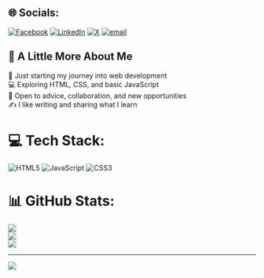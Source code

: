 
## 🌐 Socials:
[![Facebook](https://img.shields.io/badge/Facebook-%231877F2.svg?logo=Facebook&logoColor=white)](https://facebook.com/its_umer.kun) [![LinkedIn](https://img.shields.io/badge/LinkedIn-%230077B5.svg?logo=linkedin&logoColor=white)](https://linkedin.com/in/https://www.linkedin.com/in/umer-rashid-3752b2366/) [![X](https://img.shields.io/badge/X-black.svg?logo=X&logoColor=white)](https://x.com/UmerRashid1985) [![email](https://img.shields.io/badge/Email-D14836?logo=gmail&logoColor=white)](mailto:hk1umer1985@gmail.com) 

## 🤔 A Little More About Me

🌱 Just starting my journey into web development  
💻 Exploring HTML, CSS, and basic JavaScript  
💬 Open to advice, collaboration, and new opportunities  
✍️ I like writing and sharing what I learn  

# 💻 Tech Stack:
![HTML5](https://img.shields.io/badge/html5-%23E34F26.svg?style=for-the-badge&logo=html5&logoColor=white) ![JavaScript](https://img.shields.io/badge/javascript-%23323330.svg?style=for-the-badge&logo=javascript&logoColor=%23F7DF1E) ![CSS3](https://img.shields.io/badge/css3-%231572B6.svg?style=for-the-badge&logo=css3&logoColor=white)
# 📊 GitHub Stats:
![](https://github-readme-stats.vercel.app/api?username=Mohammed-Umer-Rashid&theme=gotham&hide_border=false&include_all_commits=false&count_private=false)<br/>
![](https://nirzak-streak-stats.vercel.app/?user=Mohammed-Umer-Rashid&theme=gotham&hide_border=false)<br/>
![](https://github-readme-stats.vercel.app/api/top-langs/?username=Mohammed-Umer-Rashid&theme=gotham&hide_border=false&include_all_commits=false&count_private=false&layout=compact)

---
[![](https://visitcount.itsvg.in/api?id=Mohammed-Umer-Rashid&icon=0&color=0)](https://visitcount.itsvg.in)

<!-- Proudly created with GPRM ( https://gprm.itsvg.in ) -->

